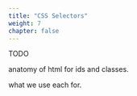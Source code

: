 ```yaml
---
title: "CSS Selectors"
weight: 7
chapter: false
---
```


TODO

anatomy of html for ids and classes.

what we use each for.
